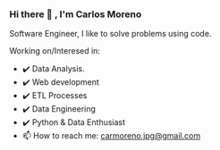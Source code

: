 ### Hi there 👋 , I'm Carlos Moreno

Software Engineer, I like to solve problems using code.

Working on/Interesed in:

- :heavy_check_mark: Data Analysis. 
- :heavy_check_mark: Web development
- :heavy_check_mark: ETL Processes
- :heavy_check_mark: Data Engineering
- :heavy_check_mark: Python & Data Enthusiast
- 📫 How to reach me: carmoreno.jpg@gmail.com



